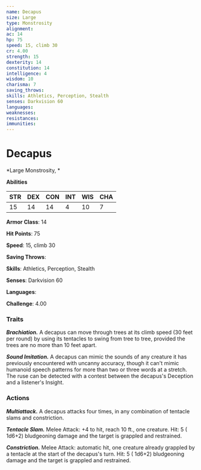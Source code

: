 ```yaml
---
name: Decapus
size: Large
type: Monstrosity
alignment: 
ac: 14
hp: 75
speed: 15, climb 30
cr: 4.00
strength: 15
dexterity: 14
constitution: 14
intelligence: 4
wisdom: 10
charisma: 7
saving_throws: 
skills: Athletics, Perception, Stealth
senses: Darkvision 60
languages: 
weaknesses:
resistances:
immunities:
---
```


# Decapus

*Large Monstrosity, *

**Abilities**

| STR | DEX | CON | INT | WIS | CHA |
| --- | --- | --- | --- | --- | --- |
| 15 | 14 | 14 | 4 | 10 | 7 |

**Armor Class**: 14

**Hit Points**: 75

**Speed**: 15, climb 30

**Saving Throws**: 

**Skills**: Athletics, Perception, Stealth

**Senses**: Darkvision 60

**Languages**: 

**Challenge**: 4.00


### Traits
***Brachiation.*** A decapus can move through trees at its climb speed (30 feet per round) by using its tentacles to swing from tree to tree, provided the trees are no more than 10 feet apart.

***Sound Imitation.*** A decapus can mimic the sounds of any creature it has previously encountered with uncanny accuracy, though it can't mimic humanoid speech patterns for more than two or three words at a stretch. The ruse can be detected with a contest between the decapus's Deception and a listener's Insight.


### Actions
***Multiattack.*** A decapus attacks four times, in any combination of tentacle slams and constriction.

***Tentacle Slam.*** Melee Attack:  +4 to hit, reach 10 ft., one creature. Hit: 5 ( 1d6+2) bludgeoning damage and the target is grappled and restrained.

***Constriction.*** Melee Attack: automatic hit, one creature already grappled by a tentacle at the start of the decapus's turn. Hit: 5 ( 1d6+2) bludgeoning damage and the target is grappled and restrained.

